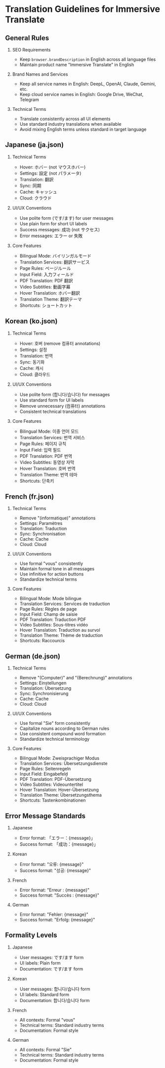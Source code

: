 # Translation Guidelines for Immersive Translate

## General Rules

1. SEO Requirements

   - Keep `browser.brandDescription` in English across all language files
   - Maintain product name "Immersive Translate" in English

2. Brand Names and Services

   - Keep all service names in English: DeepL, OpenAI, Claude, Gemini, etc.
   - Keep cloud service names in English: Google Drive, WeChat, Telegram

3. Technical Terms
   - Translate consistently across all UI elements
   - Use standard industry translations when available
   - Avoid mixing English terms unless standard in target language

## Japanese (ja.json)

1. Technical Terms

   - Hover: ホバー (not マウスホバー)
   - Settings: 設定 (not パラメータ)
   - Translation: 翻訳
   - Sync: 同期
   - Cache: キャッシュ
   - Cloud: クラウド

2. UI/UX Conventions

   - Use polite form (です/ます) for user messages
   - Use plain form for short UI labels
   - Success messages: 成功 (not サクセス)
   - Error messages: エラー or 失敗

3. Core Features
   - Bilingual Mode: バイリンガルモード
   - Translation Services: 翻訳サービス
   - Page Rules: ページルール
   - Input Field: 入力フィールド
   - PDF Translation: PDF 翻訳
   - Video Subtitles: 動画字幕
   - Hover Translation: ホバー翻訳
   - Translation Theme: 翻訳テーマ
   - Shortcuts: ショートカット

## Korean (ko.json)

1. Technical Terms

   - Hover: 호버 (remove 컴퓨터 annotations)
   - Settings: 설정
   - Translation: 번역
   - Sync: 동기화
   - Cache: 캐시
   - Cloud: 클라우드

2. UI/UX Conventions

   - Use polite form (합니다/습니다) for messages
   - Use standard form for UI labels
   - Remove unnecessary (컴퓨터) annotations
   - Consistent technical translations

3. Core Features
   - Bilingual Mode: 이중 언어 모드
   - Translation Services: 번역 서비스
   - Page Rules: 페이지 규칙
   - Input Field: 입력 필드
   - PDF Translation: PDF 번역
   - Video Subtitles: 동영상 자막
   - Hover Translation: 호버 번역
   - Translation Theme: 번역 테마
   - Shortcuts: 단축키

## French (fr.json)

1. Technical Terms

   - Remove "(informatique)" annotations
   - Settings: Paramètres
   - Translation: Traduction
   - Sync: Synchronisation
   - Cache: Cache
   - Cloud: Cloud

2. UI/UX Conventions

   - Use formal "vous" consistently
   - Maintain formal tone in all messages
   - Use infinitive for action buttons
   - Standardize technical terms

3. Core Features
   - Bilingual Mode: Mode bilingue
   - Translation Services: Services de traduction
   - Page Rules: Règles de page
   - Input Field: Champ de saisie
   - PDF Translation: Traduction PDF
   - Video Subtitles: Sous-titres vidéo
   - Hover Translation: Traduction au survol
   - Translation Theme: Thème de traduction
   - Shortcuts: Raccourcis

## German (de.json)

1. Technical Terms

   - Remove "(Computer)" and "(Berechnung)" annotations
   - Settings: Einstellungen
   - Translation: Übersetzung
   - Sync: Synchronisierung
   - Cache: Cache
   - Cloud: Cloud

2. UI/UX Conventions

   - Use formal "Sie" form consistently
   - Capitalize nouns according to German rules
   - Use consistent compound word formation
   - Standardize technical terminology

3. Core Features
   - Bilingual Mode: Zweisprachiger Modus
   - Translation Services: Übersetzungsdienste
   - Page Rules: Seitenregeln
   - Input Field: Eingabefeld
   - PDF Translation: PDF-Übersetzung
   - Video Subtitles: Videountertitel
   - Hover Translation: Hover-Übersetzung
   - Translation Theme: Übersetzungsthema
   - Shortcuts: Tastenkombinationen

## Error Message Standards

1. Japanese

   - Error format: 「エラー：{message}」
   - Success format: 「成功：{message}」

2. Korean

   - Error format: "오류: {message}"
   - Success format: "성공: {message}"

3. French

   - Error format: "Erreur : {message}"
   - Success format: "Succès : {message}"

4. German
   - Error format: "Fehler: {message}"
   - Success format: "Erfolg: {message}"

## Formality Levels

1. Japanese

   - User messages: です/ます form
   - UI labels: Plain form
   - Documentation: です/ます form

2. Korean

   - User messages: 합니다/습니다 form
   - UI labels: Standard form
   - Documentation: 합니다/습니다 form

3. French

   - All contexts: Formal "vous"
   - Technical terms: Standard industry terms
   - Documentation: Formal style

4. German
   - All contexts: Formal "Sie"
   - Technical terms: Standard industry terms
   - Documentation: Formal style
